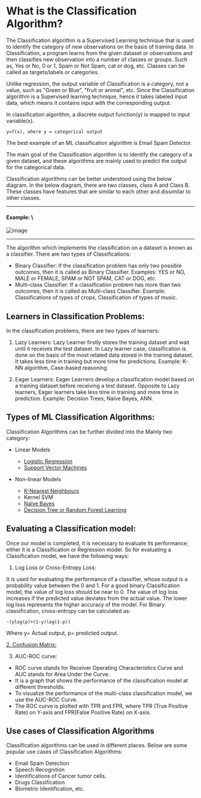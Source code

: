 # What is the Classification Algorithm?
The Classification algorithm is a Supervised Learning technique that is used to identify the category of new observations on the basis of training data. In Classification, a program learns from the given dataset or observations and then classifies new observation into a number of classes or groups. Such as, Yes or No, 0 or 1, Spam or Not Spam, cat or dog, etc. Classes can be called as targets/labels or categories.

Unlike regression, the output variable of Classification is a category, not a value, such as "Green or Blue", "fruit or animal", etc. Since the Classification algorithm is a Supervised learning technique, hence it takes labeled input data, which means it contains input with the corresponding output.

In classification algorithm, a discrete output function(y) is mapped to input variable(x).

    y=f(x), where y = categorical output  
The best example of an ML classification algorithm is Email Spam Detector.

The main goal of the Classification algorithm is to identify the category of a given dataset, and these algorithms are mainly used to predict the output for the categorical data.

Classification algorithms can be better understood using the below diagram. In the below diagram, there are two classes, class A and Class B. These classes have features that are similar to each other and dissimilar to other classes.
___
#### Example: \
![image](https://user-images.githubusercontent.com/58425689/107843457-50805400-6df3-11eb-98ca-d5df8cb4032a.png)

___
The algorithm which implements the classification on a dataset is known as a classifier. There are two types of Classifications:

  - Binary Classifier: If the classification problem has only two possible outcomes, then it is called as Binary Classifier.
  Examples: YES or NO, MALE or FEMALE, SPAM or NOT SPAM, CAT or DOG, etc.
  - Multi-class Classifier: If a classification problem has more than two outcomes, then it is called as Multi-class Classifier.
  Example: Classifications of types of crops, Classification of types of music.
    
## Learners in Classification Problems:
In the classification problems, there are two types of learners:

1. Lazy Learners: Lazy Learner firstly stores the training dataset and wait until it receives the test dataset. In Lazy learner case, classification is done on the basis of the most related data stored in the training dataset. It takes less time in training but more time for predictions.
Example: K-NN algorithm, Case-based reasoning

2. Eager Learners: Eager Learners develop a classification model based on a training dataset before receiving a test dataset. Opposite to Lazy learners, Eager learners take less time in training and more time in prediction. Example: Decision Trees, Naïve Bayes, ANN.

## Types of ML Classification Algorithms:
Classification Algorithms can be further divided into the Mainly two category:

- Linear Models
    - [Logistic Regression](https://github.com/rjnp2/Data-Science/blob/main/tutorial/6.%20Machine%20Learning/2.%20Classification%20Algorithms/1.Logistic%20Regression/readme.md)
    - [Support Vector Machines](https://github.com/rjnp2/Data-Science/tree/main/tutorial/6.%20Machine%20Learning/3.%20SVM)
    
- Non-linear Models
    - [K-Nearest Neighbours](https://github.com/rjnp2/Data-Science/blob/main/tutorial/6.%20Machine%20Learning/2.%20Classification%20Algorithms/2.%20K-Nearest%20Neighbor/readme.md)
    - Kernel SVM
    - [Naïve Bayes](https://github.com/rjnp2/Data-Science/blob/main/tutorial/6.%20Machine%20Learning/2.%20Classification%20Algorithms/3.%20Na%C3%AFve%20Bayes/readme.md)
    - [Decision Tree or Random Forest Learning](https://github.com/rjnp2/Data-Science/tree/main/tutorial/6.%20Machine%20Learning/4.%20%20Decision%20Tree%20or%20Random%20Forest%20Learning) 
    
## Evaluating a Classification model:
Once our model is completed, it is necessary to evaluate its performance; either it is a Classification or Regression model. So for evaluating a Classification model, we have the following ways:

1. Log Loss or Cross-Entropy Loss:

It is used for evaluating the performance of a classifier, whose output is a probability value between the 0 and 1.
For a good binary Classification model, the value of log loss should be near to 0.
The value of log loss increases if the predicted value deviates from the actual value.
The lower log loss represents the higher accuracy of the model.
For Binary classification, cross-entropy can be calculated as:
    
    -(ylog(p)+(1-y)log(1-p))  
Where y= Actual output, p= predicted output.

[2. Confusion Matrix:](https://github.com/rjnp2/Data-Science/blob/main/tutorial/6.%20Machine%20Learning/2.%20Classification%20Algorithms/Confusion%20Matrix.md)

3. AUC-ROC curve:

- ROC curve stands for Receiver Operating Characteristics Curve and AUC stands for Area Under the Curve.
- It is a graph that shows the performance of the classification model at different thresholds.
- To visualize the performance of the multi-class classification model, we use the AUC-ROC Curve.
- The ROC curve is plotted with TPR and FPR, where TPR (True Positive Rate) on Y-axis and FPR(False Positive Rate) on X-axis.

## Use cases of Classification Algorithms
Classification algorithms can be used in different places. Below are some popular use cases of Classification Algorithms:
- Email Spam Detection
- Speech Recognition
- Identifications of Cancer tumor cells.
- Drugs Classification
- Biometric Identification, etc.

